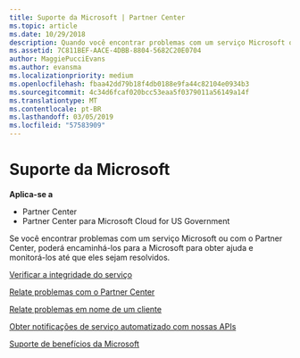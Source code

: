 ```yaml
---
title: Suporte da Microsoft | Partner Center
ms.topic: article
ms.date: 10/29/2018
description: Quando você encontrar problemas com um serviço Microsoft ou com o Partner Center, poderá encaminhá-los para a Microsoft para obter ajuda e controlar os problemas até que eles sejam resolvidos.
ms.assetid: 7C811BEF-AACE-4DBB-8804-5682C20E0704
author: MaggiePucciEvans
ms.author: evansma
ms.localizationpriority: medium
ms.openlocfilehash: fbaa42dd79b18f4db0188e9fa44c82104e0934b3
ms.sourcegitcommit: 4c34d6fcaf020bcc53eaa5f0379011a56149a14f
ms.translationtype: MT
ms.contentlocale: pt-BR
ms.lasthandoff: 03/05/2019
ms.locfileid: "57583909"
---
```

# <a name="support-from-microsoft"></a>Suporte da Microsoft

**Aplica-se a**

-  Partner Center
-  Partner Center para Microsoft Cloud for US Government


Se você encontrar problemas com um serviço Microsoft ou com o Partner Center, poderá encaminhá-los para a Microsoft para obter ajuda e monitorá-los até que eles sejam resolvidos.

[Verificar a integridade do serviço](check-service-health.md)

[Relate problemas com o Partner Center](report-problems-with-partner-center.md)

[Relate problemas em nome de um cliente](report-problems-on-behalf-of-a-customer.md)

[Obter notificações de serviço automatizado com nossas APIs](get-automated-service-notifications-with-our-apis.md)

[Suporte de benefícios da Microsoft](https://partner.microsoft.com/support/contact-support)

 

 



